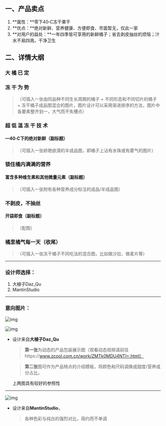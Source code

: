 ## **一、产品卖点**

1. **属性：**零下40▫C冻干果干
2. **优点：**绝对新鲜、营养健康、方便即食、市面暂无，仅此一家
3. **对用户的益处：**一年四季皆可享用的新鲜橘子；省去剥皮抽丝的烦恼；汁水不易四溅，干净卫生

## **二、详情大纲**

### **大 橘 已 定**

### **冻 干 为 势**

> （可插入一张由同品种不同生长周期的橘子 + 不同形态和不同切片的橘子 + 冻干橘子成品图混合的图片，图片设计可以采用渐进排序的方法，图片中各要素整齐划一，大气而不失槽点）

 

### **超 低 温 冻 干 技 术**

#### **—40▫C下的绝对新鲜**（副标题）

> （可插入一张娇艳欲滴的半成品图，即橘子上沾有水珠或有雾气的图片）

 

### **锁住橘内满满的营养**

#### **富含多种维生素和其他微量元素**（副标题）

> （可插入一张附有各种营养成分标注的成品/半成品图）

 

### **不剥皮，不抽丝**

#### **开袋即食**（副标题）

> （配图）

 

### **橘里橘气每一天**（收尾）

> （可插入一张冻干橘子不同吃法的混合图，比如做沙拉、做麦片等）



---

### **设计师选择：**

1. 大植子Daz_Qu
2. MantinStudio



---

### 意向图片：

![img](file:///C:/Users/lenovo/AppData/Local/Temp/msohtmlclip1/01/clip_image002.jpg)

 

 

![img](file:///C:/Users/lenovo/AppData/Local/Temp/msohtmlclip1/01/clip_image004.jpg)

- 设计来自**大植子Daz_Qu**

	>**第一张**为动态的产品包装展示图（观看动态视频请前往https://www.zcool.com.cn/work/ZMTk0MDU4NTI=.html） 

	>**第二张**图可作为产品特点的介绍模板，将颜色和尺码调换成甜度/营养成分占比。

  上两图具有较好的参照性





---

 

![img](file:///C:/Users/lenovo/AppData/Local/Temp/msohtmlclip1/01/clip_image006.jpg)

- 设计来自**MantinStudio**，

  > 各种色彩与纯白的强烈对比，简约而不单调